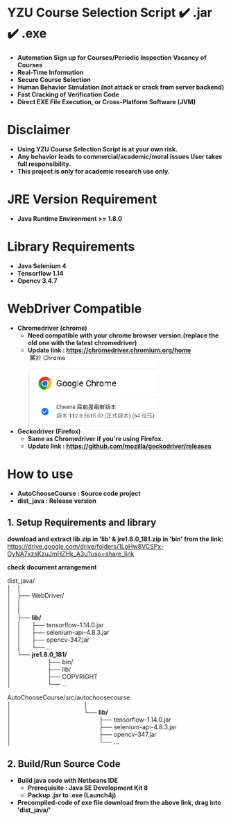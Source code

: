 # YZU Course Selection Script ✔️ **.jar** ✔️ **.exe**   
* **Automation Sign up for Courses/Periodic Inspection Vacancy of Courses**  
* **Real-Time Information**  
* **Secure Course Selection**  
* **Human Behavior Simulation (not attack or crack from server backend)**  
* **Fast Cracking of Verification Code**  
* **Direct EXE File Execution, or Cross-Platform Software (JVM)**  

# Disclaimer
* **Using YZU Course Selection Script is at your own risk.**  
* **Any behavior leads to commercial/academic/moral issues User takes full responsibility.**  
* **This project is only for academic research use only.**  

# JRE Version Requirement

* **Java Runtime Environment >= 1.8.0**

# Library Requirements

* **Java Selenium 4**
* **Tensorflow 1.14**
* **Opencv 3.4.7**

# WebDriver Compatible

* **Chromedriver (chrome)**  
  * **Need compatible with your chrome browser version.(replace the old one with the latest chromedriver)**  
  * **Update link : https://chromedriver.chromium.org/home**  
![alt text](https://github.com/sonallhay/YZU-Course-Selection/blob/main/chrome-version112.png)
* **Geckodriver (Firefox)**  
  * **Same as Chromedriver if you're using Firefox.**  
  * **Update link : https://github.com/mozilla/geckodriver/releases**  


# How to use 

* **AutoChooseCourse : Source code project**  
* **dist_java : Release version**  

## **1. Setup Requirements and library**  
**download and extract lib.zip in 'lib' & jre1.8.0_181.zip in 'bin' from the link:**  
https://drive.google.com/drive/folders/1LoHw8VCSPx-OyNA7xzsKzuJmHZHk_A3u?usp=share_link

**check document arrangement**  

dist_java/  
 │&emsp;│  
 │&emsp;├── WebDriver/  
 │&emsp;│  
 │&emsp;│  
 │&emsp;├── **lib/**  
 │&emsp;│&emsp;&ensp;&nbsp;├── tensorflow-1.14.0.jar  
 │&emsp;│&emsp;&ensp;&nbsp;├── selenium-api-4.8.3.jar  
 │&emsp;│&emsp;&ensp;&nbsp;├── opencv-347.jar  
 │&emsp;│&emsp;&ensp;&nbsp;└── ...  
 │&emsp;└── **jre1.8.0_181/**  
 │&emsp;&emsp;&ensp;&ensp;&emsp;&emsp;&emsp;├── bin/  
 │&emsp;&emsp;&ensp;&ensp;&emsp;&emsp;&emsp;├── lib/  
 │&emsp;&emsp;&ensp;&ensp;&emsp;&emsp;&emsp;├── COPYRIGHT  
 │&emsp;&emsp;&ensp;&ensp;&emsp;&emsp;&emsp;└── ...  
 
 AutoChooseCourse/src/autochoosecourse  
 │&emsp;&emsp;&emsp;&emsp;&emsp;&emsp;&emsp;&emsp;&emsp;&emsp;&emsp;&emsp;│  
 │&emsp;&emsp;&emsp;&emsp;&emsp;&emsp;&emsp;&emsp;&emsp;&emsp;&emsp;&emsp;└──  **lib/**  
 │&emsp;&emsp;&emsp;&emsp;&emsp;&emsp;&emsp;&emsp;&emsp;&emsp;&emsp;&emsp;&emsp;&emsp;&ensp;├── tensorflow-1.14.0.jar  
 │&emsp;&emsp;&emsp;&emsp;&emsp;&emsp;&emsp;&emsp;&emsp;&emsp;&emsp;&emsp;&emsp;&emsp;&ensp;├── selenium-api-4.8.3.jar  
 │&emsp;&emsp;&emsp;&emsp;&emsp;&emsp;&emsp;&emsp;&emsp;&emsp;&emsp;&emsp;&emsp;&emsp;&ensp;├── opencv-347.jar  
 │&emsp;&emsp;&emsp;&emsp;&emsp;&emsp;&emsp;&emsp;&emsp;&emsp;&emsp;&emsp;&emsp;&emsp;&ensp;└── ...  
 
 ## **2. Build/Run Source Code**  

* **Build java code with Netbeans IDE**  
  * **Prerequisite : Java SE Development Kit 8**  
  * **Packup .jar to .exe (Launch4j)**  
* **Precompiled-code of exe file download from the above link, drag into 'dist_java/'**  
